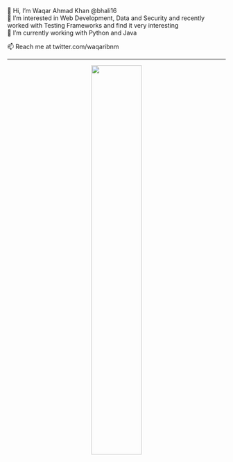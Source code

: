 👋  Hi, I’m Waqar Ahmad Khan @bhali16  
👀  I’m interested in Web Development, Data and Security and recently worked with Testing Frameworks and find it very interesting  
🌱  I’m currently working with Python and Java  
<!-- 💞️  I’m looking to collaborate on Machine Learning and Social Network Analysis   -->
📫  Reach me at twitter.com/waqaribnm  

<!-- <p align="center">
  <a href="http://twitter.com/bhali16">
    <img src="https://img.shields.io/twitter/follow/thewaqarism?label=Twitter&logo=twitter&style=for-the-badge" />
  </a>
</p>
 -->
---
<p align="center">
    <img width="48%" src="https://github-readme-streak-stats.herokuapp.com/?user=bhali16&hide_border=true" />
</center>

